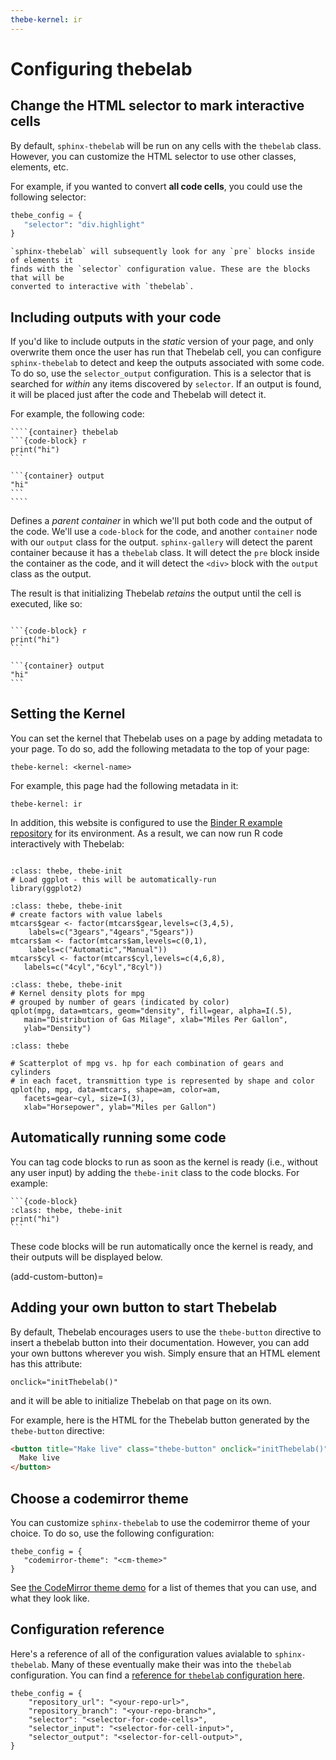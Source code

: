```yaml
---
thebe-kernel: ir
---
```


# Configuring thebelab

## Change the HTML selector to mark interactive cells

By default, `sphinx-thebelab` will be run on any cells with the `thebelab` class.
However, you can customize the HTML selector to use other classes, elements, etc.

For example, if you wanted to convert **all code cells**, you could use the following
selector:

```python
thebe_config = {
   "selector": "div.highlight"
}
```

```{note}
`sphinx-thebelab` will subsequently look for any `pre` blocks inside of elements it
finds with the `selector` configuration value. These are the blocks that will be
converted to interactive with `thebelab`.
```

## Including outputs with your code

If you'd like to include outputs in the *static* version of your page, and only
overwrite them once the user has run that Thebelab cell, you can configure `sphinx-thebelab`
to detect and keep the outputs associated with some code. To do so, use
the `selector_output` configuration. This is a selector that is searched for *within* any
items discovered by `selector`. If an output is found, it will be placed just after the
code and Thebelab will detect it.

For example, the following code:

`````
````{container} thebelab
```{code-block} r
print("hi")
```

```{container} output
"hi"
```
````
`````

Defines a *parent container* in which we'll put both code and the output of the
code. We'll use a `code-block` for the code, and another `container` node with our
`output` class for the output. `sphinx-gallery` will detect the parent container because
it has a `thebelab` class. It will detect the `pre` block inside the container as the
code, and it will detect the `<div>` block with the `output` class as the output.

The result is that initializing Thebelab *retains* the output until the cell is
executed, like so:

```{thebe-button}
```

````{container} thebelab
```{code-block} r
print("hi")
```

```{container} output
"hi"
```
````

## Setting the Kernel

You can set the kernel that Thebelab uses on a page by adding metadata to your
page. To do so, add the following metadata to the top of your page:

```
thebe-kernel: <kernel-name>
```

For example, this page had the following metadata in it:

```
thebe-kernel: ir
```

In addition, this website is configured to use the [Binder R example repository](https://github.com/binder-examples/r)
for its environment. As a result, we can now run R code interactively with Thebelab:


```{thebe-button}
```

```{code-block}
:class: thebe, thebe-init
# Load ggplot - this will be automatically-run
library(ggplot2)
```

```{code-block}
:class: thebe, thebe-init
# create factors with value labels
mtcars$gear <- factor(mtcars$gear,levels=c(3,4,5),
  	labels=c("3gears","4gears","5gears"))
mtcars$am <- factor(mtcars$am,levels=c(0,1),
  	labels=c("Automatic","Manual"))
mtcars$cyl <- factor(mtcars$cyl,levels=c(4,6,8),
   labels=c("4cyl","6cyl","8cyl"))
```

```{code-block}
:class: thebe, thebe-init
# Kernel density plots for mpg
# grouped by number of gears (indicated by color)
qplot(mpg, data=mtcars, geom="density", fill=gear, alpha=I(.5),
   main="Distribution of Gas Milage", xlab="Miles Per Gallon",
   ylab="Density")
```

```{code-block}
:class: thebe

# Scatterplot of mpg vs. hp for each combination of gears and cylinders
# in each facet, transmittion type is represented by shape and color
qplot(hp, mpg, data=mtcars, shape=am, color=am,
   facets=gear~cyl, size=I(3),
   xlab="Horsepower", ylab="Miles per Gallon")
```

## Automatically running some code

You can tag code blocks to run as soon as the kernel is ready (i.e., without any user input)
by adding the `thebe-init` class to the code blocks. For example:

````
```{code-block}
:class: thebe, thebe-init
print("hi")
```
````

These code blocks will be run automatically once the kernel is ready, and their outputs
will be displayed below.


(add-custom-button)=
## Adding your own button to start Thebelab

By default, Thebelab encourages users to use the `thebe-button` directive to
insert a thebelab button into their documentation. However, you can add your own
buttons wherever you wish. Simply ensure that an HTML element has this attribute:

```
onclick="initThebelab()"
```

and it will be able to initialize Thebelab on that page on its own.

For example, here is the HTML for the Thebelab button generated by the `thebe-button`
directive:

```html
<button title="Make live" class="thebe-button" onclick="initThebelab()">
  Make live
</button>
```

## Choose a codemirror theme

You can customize `sphinx-thebelab` to use the codemirror theme of your choice.
To do so, use the following configuration:

```
thebe_config = {
   "codemirror-theme": "<cm-theme>"
}
```

See [the CodeMirror theme demo](https://codemirror.net/demo/theme.html) for a list
of themes that you can use, and what they look like.


## Configuration reference

Here's a reference of all of the configuration values avialable to `sphinx-thebelab`.
Many of these eventually make their was into the `thebelab` configuration. You can
find a [reference for `thebelab` configuration here](https://thebelab.readthedocs.io/en/latest/config_reference.html).

```
thebe_config = {
    "repository_url": "<your-repo-url>",
    "repository_branch": "<your-repo-branch>",
    "selector": "<selector-for-code-cells>",
    "selector_input": "<selector-for-cell-input>",
    "selector_output": "<selector-for-cell-output>",
}
```
